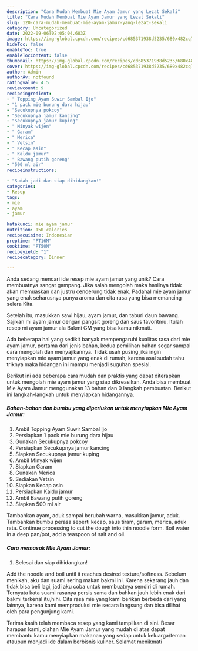```yaml
---
description: "Cara Mudah Membuat Mie Ayam Jamur yang Lezat Sekali"
title: "Cara Mudah Membuat Mie Ayam Jamur yang Lezat Sekali"
slug: 120-cara-mudah-membuat-mie-ayam-jamur-yang-lezat-sekali
category: Uncategorized
date: 2022-09-06T02:05:04.683Z
image: https://img-global.cpcdn.com/recipes/cd685371938d5235/680x482cq70/mie-ayam-jamur-foto-resep-utama.jpg
hideToc: false
enableToc: true
enableTocContent: false
thumbnail: https://img-global.cpcdn.com/recipes/cd685371938d5235/680x482cq70/mie-ayam-jamur-foto-resep-utama.jpg
cover: https://img-global.cpcdn.com/recipes/cd685371938d5235/680x482cq70/mie-ayam-jamur-foto-resep-utama.jpg
author: Admin
authorAv: notfound
ratingvalue: 4.5
reviewcount: 9
recipeingredient:
- " Topping Ayam Suwir Sambal Ijo"
- "1 pack mie burung dara hijau"
- "Secukupnya pokcoy"
- "Secukupnya jamur kancing"
- "Secukupnya jamur kuping"
- " Minyak wijen"
- " Garam"
- " Merica"
- " Vetsin"
- " Kecap asin"
- " Kaldu jamur"
- " Bawang putih goreng"
- "500 ml air"
recipeinstructions:

- "Sudah jadi dan siap dihidangkan!"
categories:
- Resep
tags:
- mie
- ayam
- jamur

katakunci: mie ayam jamur 
nutrition: 150 calories
recipecuisine: Indonesian
preptime: "PT16M"
cooktime: "PT50M"
recipeyield: "1"
recipecategory: Dinner

---
```





Anda sedang mencari ide resep mie ayam jamur yang unik? Cara membuatnya sangat gampang. Jika salah mengolah maka hasilnya tidak akan memuaskan dan justru cenderung tidak enak. Padahal mie ayam jamur yang enak seharusnya punya aroma dan cita rasa yang bisa memancing selera Kita.





Setelah itu, masukkan sawi hijau, ayam jamur, dan taburi daun bawang. Sajikan mi ayam jamur dengan pangsit goreng dan saus favoritmu. Itulah resep mi ayam jamur ala Bakmi GM yang bisa kamu nikmati.

Ada beberapa hal yang sedikit banyak mempengaruhi kualitas rasa dari mie ayam jamur, pertama dari jenis bahan, kedua pemilihan bahan segar sampai cara mengolah dan menyajikannya. Tidak usah pusing jika ingin menyiapkan mie ayam jamur yang enak di rumah, karena asal sudah tahu triknya maka hidangan ini mampu menjadi suguhan spesial.






Berikut ini ada beberapa cara mudah dan praktis yang dapat diterapkan untuk mengolah mie ayam jamur yang siap dikreasikan. Anda bisa membuat Mie Ayam Jamur menggunakan 13 bahan dan 0 langkah pembuatan. Berikut ini langkah-langkah untuk menyiapkan hidangannya.

<!--inarticleads1-->

##### Bahan-bahan dan bumbu yang diperlukan untuk menyiapkan Mie Ayam Jamur:

1. Ambil  Topping Ayam Suwir Sambal Ijo
1. Persiapkan 1 pack mie burung dara hijau
1. Gunakan Secukupnya pokcoy
1. Persiapkan Secukupnya jamur kancing
1. Siapkan Secukupnya jamur kuping
1. Ambil  Minyak wijen
1. Siapkan  Garam
1. Gunakan  Merica
1. Sediakan  Vetsin
1. Siapkan  Kecap asin
1. Persiapkan  Kaldu jamur
1. Ambil  Bawang putih goreng
1. Siapkan 500 ml air


Tambahkan ayam, aduk sampai berubah warna, masukkan jamur, aduk. Tambahkan bumbu perasa seperti kecap, saus tiram, garam, merica, aduk rata. Continue processing to cut the dough into thin noodle form. Boil water in a deep pan/pot, add a teaspoon of salt and oil. 

<!--inarticleads2-->

##### Cara memasak Mie Ayam Jamur:


1. Selesai dan siap dihidangkan!

Add the noodle and boil until it reaches desired texture/softness. Sebelum menikah, aku dan suami sering makan bakmi ini. Karena sekarang jauh dan tidak bisa beli lagi, jadi aku coba untuk membuatnya sendiri di rumah. Ternyata kata suami rasanya persis sama dan bahkan jauh lebih enak dari bakmi terkenal itu,hihi. Cita rasa mie yang kami berikan berbeda dari yang lainnya, karena kami memproduksi mie secara langsung dan bisa dilihat oleh para pengunjung kami. 

Terima kasih telah membaca resep yang kami tampilkan di sini. Besar harapan kami, olahan Mie Ayam Jamur yang mudah di atas dapat membantu kamu menyiapkan makanan yang sedap untuk keluarga/teman ataupun menjadi ide dalam berbisnis kuliner. Selamat menikmati
